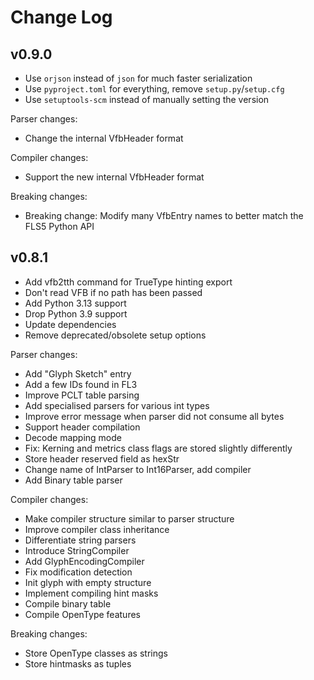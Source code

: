 # Change Log

## v0.9.0

- Use `orjson` instead of `json` for much faster serialization
- Use `pyproject.toml` for everything, remove `setup.py`/`setup.cfg`
- Use `setuptools-scm` instead of manually setting the version

Parser changes:

- Change the internal VfbHeader format

Compiler changes:

- Support the new internal VfbHeader format

Breaking changes:

- Breaking change: Modify many VfbEntry names to better match the FLS5 Python API

## v0.8.1

- Add vfb2tth command for TrueType hinting export
- Don't read VFB if no path has been passed
- Add Python 3.13 support
- Drop Python 3.9 support
- Update dependencies
- Remove deprecated/obsolete setup options

Parser changes:

- Add "Glyph Sketch" entry
- Add a few IDs found in FL3
- Improve PCLT table parsing
- Add specialised parsers for various int types
- Improve error message when parser did not consume all bytes
- Support header compilation
- Decode mapping mode
- Fix: Kerning and metrics class flags are stored slightly differently
- Store header reserved field as hexStr
- Change name of IntParser to Int16Parser, add compiler
- Add Binary table parser

Compiler changes:

- Make compiler structure similar to parser structure
- Improve compiler class inheritance
- Differentiate string parsers
- Introduce StringCompiler
- Add GlyphEncodingCompiler
- Fix modification detection
- Init glyph with empty structure
- Implement compiling hint masks
- Compile binary table
- Compile OpenType features

Breaking changes:

- Store OpenType classes as strings
- Store hintmasks as tuples
